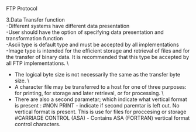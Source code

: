  FTP Protocol  
 
3.Data Transfer function \
-Different systems have different data presentation \
-User should have the option of specifying data presentation and transformation function \
-Ascii type is default type and must be accepted by all implementations \
-Image type is intended for the efficient storage and retrieval of files and for the transfer of binary data. It is recommended                     that this type be accepted by all FTP implementations. \
- The logical byte size is not necessarily the same as the transfer byte size. \
- A character file may be transferred to a host for one of three purposes: for printing, for storage and later retrieval, or for processing. \
- There are also a second parametar; which indicate what vertical format is present :
 #NON PRINT - indicate if second paremtar is left out. No vertical format is present. This is use for files for proccesing or storage
 #CARRIAGE CONTROL (ASA) - Contains ASA (FORTRAN) vertical format control characters. 
